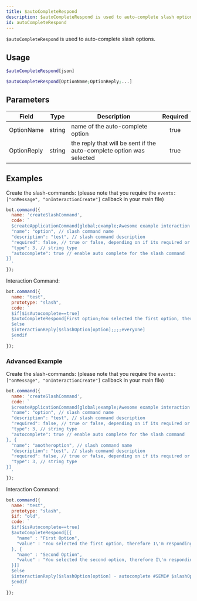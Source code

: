 ```yaml
---
title: $autoCompleteRespond 
description: $autoCompleteRespond is used to auto-complete slash options.
id: autoCompleteRespond
---
```


`$autoCompleteRespond` is used to auto-complete slash options.

## Usage

```php
$autoCompleteRespond[json]
```
```php
$autoCompleteRespond[OptionName;OptionReply;...]
```

## Parameters 

| Field       | Type   | Description                                                          | Required |
| ----------- | ------ | -------------------------------------------------------------------- |:--------:|
| OptionName  | string | name of the auto-complete option                                     |    true   |
| OptionReply | string | the reply that will be sent if the auto-complete option was selected |    true   |


## Examples


Create the slash-commands: (please note that you require the `events: ["onMessage", "onInteractionCreate"]` callback in your main file)
```javascript
bot.command({
  name: 'createSlashCommand',
  code: `
  $createApplicationCommand[global;example;Awesome example interaction command with auto-complete!;true;slash;[{
  "name": "option", // slash command name
  "description": "test", // slash command description
  "required": false, // true or false, depending on if its required or not
  "type": 3, // string type
  "autocomplete": true // enable auto complete for the slash command
}]
  `
});
```
Interaction Command:
```javascript
bot.command({
  name: "test",
  prototype: "slash",
  code: `
  $if[$isAutocomplete==true]
  $autoCompleteRespond[First option;You selected the first option, therefore I'm responding with this!;Second option;You selected the first second, therefore I'm responding with this!]
  $else
  $interactionReply[$slashOption[option];;;;everyone]
  $endif
  `
});
```

### Advanced Example

Create the slash-commands: (please note that you require the `events: ["onMessage", "onInteractionCreate"]` callback in your main file)

```javascript
bot.command({
  name: 'createSlashCommand',
  code: `
  $createApplicationCommand[global;example;Awesome example interaction command with auto-complete!;true;slash;[{
  "name": "option", // slash command name
  "description": "test", // slash command description
  "required": false, // true or false, depending on if its required or not
  "type": 3, // string type
  "autocomplete": true // enable auto complete for the slash command
}, {
  "name": "anotheroption", // slash command name
  "description": "test", // slash command description
  "required": false, // true or false, depending on if its required or not
  "type": 3, // string type
}]
  `
});
```

Interaction Command:

```javascript
bot.command({
  name: "test",
  prototype: "slash",
  $if: "old",
  code: `
  $if[$isAutocomplete==true]
  $autoCompleteRespond[[{ 
    "name" : "First Option",
    "value" : "You selected the first option, therefore I\'m responding with this!"
  }, {
    "name" : "Second Option",
    "value" : "You selected the second option, therefore I\'m responding with this!"
  }]]
  $else
  $interactionReply[$slashOption[option] - autocomplete #SEMI# $slashOption[anotheroption] - false autocomplete;;;;everyone]
  $endif
  `
});
```
